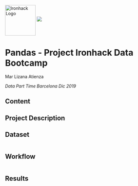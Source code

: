 <img src="https://bit.ly/2VnXWr2" alt="Ironhack Logo" width="100" align="center"/>

<img src="Imagenes/1.jpg">




#   Pandas - Project Ironhack Data Bootcamp

Mar Lizana Atienza

*Data Part Time Barcelona Dic 2019*


## Content




<a name="project"></a>

## Project Description



<a name="dataset"></a>

## Dataset



<img src="">

<a name="workflow"></a>

## Workflow


<img src="">


<a name="results"></a>

## Results


<img src="">
